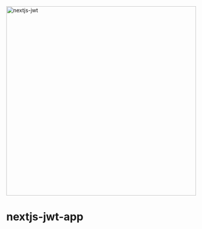 <img width="500" alt="nextjs-jwt" src="https://github.com/avocado-media/nextjs-jwt-app/assets/32078923/6a05a3d3-17a4-4a58-a27f-27fc31382e6b">

# nextjs-jwt-app
